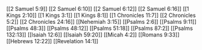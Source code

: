[[2 Samuel 5:9]]
[[2 Samuel 6:10]]
[[2 Samuel 6:12]]
[[2 Samuel 6:16]]
[[1 Kings 2:10]]
[[1 Kings 3:1]]
[[1 Kings 8:1]]
[[1 Chronicles 11:7]]
[[2 Chronicles 5:2]]
[[2 Chronicles 24:16]]
[[Nehemiah 3:15]]
[[Psalms 2:6]]
[[Psalms 9:11]]
[[Psalms 48:3]]
[[Psalms 48:12]]
[[Psalms 51:18]]
[[Psalms 87:2]]
[[Psalms 132:13]]
[[Isaiah 12:6]]
[[Isaiah 59:20]]
[[Micah 4:2]]
[[Romans 9:33]]
[[Hebrews 12:22]]
[[Revelation 14:1]]
